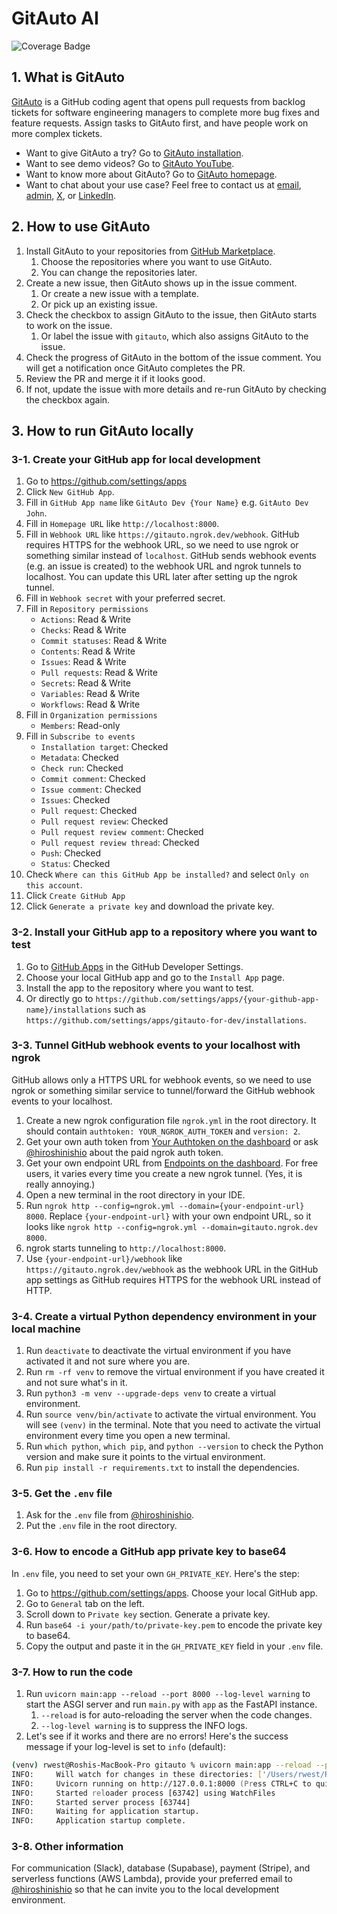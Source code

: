 # GitAuto AI
![Coverage Badge](https://img.shields.io/badge/coverage-0%25-red)


## 1. What is GitAuto

[GitAuto](https://gitauto.ai) is a GitHub coding agent that opens pull requests from backlog tickets for software engineering managers to complete more bug fixes and feature requests. Assign tasks to GitAuto first, and have people work on more complex tickets.

- Want to give GitAuto a try? Go to [GitAuto installation](https://github.com/apps/gitauto-ai).
- Want to see demo videos? Go to [GitAuto YouTube](https://www.youtube.com/@gitautoai).
- Want to know more about GitAuto? Go to [GitAuto homepage](https://gitauto.ai).
- Want to chat about your use case? Feel free to contact us at [email](mailto:info@gitauto.ai), [admin](https://github.com/hiroshinishio), [X](https://x.com/gitautoai), or [LinkedIn](https://www.linkedin.com/company/gitauto/).

## 2. How to use GitAuto

1. Install GitAuto to your repositories from [GitHub Marketplace](https://github.com/apps/gitauto-ai).
   1. Choose the repositories where you want to use GitAuto.
   2. You can change the repositories later.
2. Create a new issue, then GitAuto shows up in the issue comment.
   1. Or create a new issue with a template.
   2. Or pick up an existing issue.
3. Check the checkbox to assign GitAuto to the issue, then GitAuto starts to work on the issue.
   1. Or label the issue with `gitauto`, which also assigns GitAuto to the issue.
4. Check the progress of GitAuto in the bottom of the issue comment. You will get a notification once GitAuto completes the PR.
5. Review the PR and merge it if it looks good.
6. If not, update the issue with more details and re-run GitAuto by checking the checkbox again.

## 3. How to run GitAuto locally

### 3-1. Create your GitHub app for local development

1. Go to <https://github.com/settings/apps>
2. Click `New GitHub App`.
3. Fill in `GitHub App name` like `GitAuto Dev {Your Name}` e.g. `GitAuto Dev John`.
4. Fill in `Homepage URL` like `http://localhost:8000`.
5. Fill in `Webhook URL` like `https://gitauto.ngrok.dev/webhook`. GitHub requires HTTPS for the webhook URL, so we need to use ngrok or something similar instead of `localhost`. GitHub sends webhook events (e.g. an issue is created) to the webhook URL and ngrok tunnels to localhost. You can update this URL later after setting up the ngrok tunnel.
6. Fill in `Webhook secret` with your preferred secret.
7. Fill in `Repository permissions`
   - `Actions`: Read & Write
   - `Checks`: Read & Write
   - `Commit statuses`: Read & Write
   - `Contents`: Read & Write
   - `Issues`: Read & Write
   - `Pull requests`: Read & Write
   - `Secrets`: Read & Write
   - `Variables`: Read & Write
   - `Workflows`: Read & Write
8. Fill in `Organization permissions`
   - `Members`: Read-only
9. Fill in `Subscribe to events`
   - `Installation target`: Checked
   - `Metadata`: Checked
   - `Check run`: Checked
   - `Commit comment`: Checked
   - `Issue comment`: Checked
   - `Issues`: Checked
   - `Pull request`: Checked
   - `Pull request review`: Checked
   - `Pull request review comment`: Checked
   - `Pull request review thread`: Checked
   - `Push`: Checked
   - `Status`: Checked
10. Check `Where can this GitHub App be installed?` and select `Only on this account`.
11. Click `Create GitHub App`
12. Click `Generate a private key` and download the private key.

### 3-2. Install your GitHub app to a repository where you want to test

1. Go to [GitHub Apps](https://github.com/settings/apps) in the GitHub Developer Settings.
2. Choose your local GitHub app and go to the `Install App` page.
3. Install the app to the repository where you want to test.
4. Or directly go to `https://github.com/settings/apps/{your-github-app-name}/installations` such as `https://github.com/settings/apps/gitauto-for-dev/installations`.

### 3-3. Tunnel GitHub webhook events to your localhost with ngrok

GitHub allows only a HTTPS URL for webhook events, so we need to use ngrok or something similar service to tunnel/forward the GitHub webhook events to your localhost.

1. Create a new ngrok configuration file `ngrok.yml` in the root directory. It should contain `authtoken: YOUR_NGROK_AUTH_TOKEN` and `version: 2`.
2. Get your own auth token from [Your Authtoken on the dashboard](https://dashboard.ngrok.com/get-started/your-authtoken) or ask [@hiroshinishio](https://github.com/hiroshinishio) about the paid ngrok auth token.
3. Get your own endpoint URL from [Endpoints on the dashboard](https://dashboard.ngrok.com/endpoints). For free users, it varies every time you create a new ngrok tunnel. (Yes, it is really annoying.)
4. Open a new terminal in the root directory in your IDE.
5. Run `ngrok http --config=ngrok.yml --domain={your-endpoint-url} 8000`. Replace `{your-endpoint-url}` with your own endpoint URL, so it looks like `ngrok http --config=ngrok.yml --domain=gitauto.ngrok.dev 8000`.
6. ngrok starts tunneling to `http://localhost:8000`.
7. Use `{your-endpoint-url}/webhook` like `https://gitauto.ngrok.dev/webhook` as the webhook URL in the GitHub app settings as GitHub requires HTTPS for the webhook URL instead of HTTP.

### 3-4. Create a virtual Python dependency environment in your local machine

1. Run `deactivate` to deactivate the virtual environment if you have activated it and not sure where you are.
2. Run `rm -rf venv` to remove the virtual environment if you have created it and not sure what's in it.
3. Run `python3 -m venv --upgrade-deps venv` to create a virtual environment.
4. Run `source venv/bin/activate` to activate the virtual environment. You will see `(venv)` in the terminal. Note that you need to activate the virtual environment every time you open a new terminal.
5. Run `which python`, `which pip`, and `python --version` to check the Python version and make sure it points to the virtual environment.
6. Run `pip install -r requirements.txt` to install the dependencies.

### 3-5. Get the `.env` file

1. Ask for the `.env` file from [@hiroshinishio](https://github.com/hiroshinishio).
2. Put the `.env` file in the root directory.

### 3-6. How to encode a GitHub app private key to base64

In `.env` file, you need to set your own `GH_PRIVATE_KEY`. Here's the step:

1. Go to <https://github.com/settings/apps>. Choose your local GitHub app.
2. Go to `General` tab on the left.
3. Scroll down to `Private key` section. Generate a private key.
4. Run `base64 -i your/path/to/private-key.pem` to encode the private key to base64.
5. Copy the output and paste it in the `GH_PRIVATE_KEY` field in your `.env` file.

### 3-7. How to run the code

1. Run `uvicorn main:app --reload --port 8000 --log-level warning` to start the ASGI server and run `main.py` with `app` as the FastAPI instance.
   1. `--reload` is for auto-reloading the server when the code changes.
   2. `--log-level warning` is to suppress the INFO logs.
2. Let's see if it works and there are no errors! Here's the success message if your log-level is set to `info` (default):

```zsh
(venv) rwest@Roshis-MacBook-Pro gitauto % uvicorn main:app --reload --port 8000
INFO:     Will watch for changes in these directories: ['/Users/rwest/Repositories/gitauto']
INFO:     Uvicorn running on http://127.0.0.1:8000 (Press CTRL+C to quit)
INFO:     Started reloader process [63742] using WatchFiles
INFO:     Started server process [63744]
INFO:     Waiting for application startup.
INFO:     Application startup complete.
```

### 3-8. Other information

For communication (Slack), database (Supabase), payment (Stripe), and serverless functions (AWS Lambda), provide your preferred email to [@hiroshinishio](https://github.com/hiroshinishio) so that he can invite you to the local development environment.
